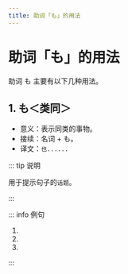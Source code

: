 ```yaml
---
title: 助词「も」的用法
---
```


# 助词「も」的用法

助词 も 主要有以下几种用法。

## 1. も＜类同＞

- 意义：表示同类的事物。
- 接续：名词 + も。
- 译文：`也......`

::: tip 说明

用于提示句子的`话题`。

:::

::: info 例句

1. <grammer-content sentence="[日本語/ほんご]の[雑誌/ざっし]**も**ここですね。" trans='日语杂志也在这儿呢。' />
2. <grammer-content sentence="[京華/きょうか][大学/だいがく]は[大/おお]きい[大学/だいがく]です。[北燕/ほくえん][大学/だいがく]**も**[大/おお]きい[大学/だいがく]です。" trans='京华大学很大，北燕大学也很大。' />
3. <grammer-content sentence="[鈴木/すずき]さんは[王/おう]さんの[知/し]り[合/あ]いです。[高橋/たかはし]さん**も**[王/おう]さんの[知/し]り[合/あ]いです" trans='铃木是小王的熟人，高桥也是。' />

:::
